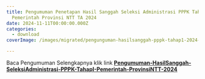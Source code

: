 ```yaml
---
title: Pengumuman Penetapan Hasil Sanggah Seleksi Administrasi PPPK Tahap I
  Pemerintah Provinsi NTT TA 2024
date: 2024-11-11T00:00:00.000Z
categories:
  - download
coverImage: /images/migrated/pengunguman-hasilsanggah-pppk-tahap1-2024-1.jpg

---
```


Baca Pengumuman Selengkapnya klik link **[Pengumuman-HasilSanggah-SeleksiAdministrasi-PPPK-TahapI-Pemerintah-ProvinsiNTT-2024](https://bkd.nttprov.go.id/web/wp-content/uploads/2024/11/Pengumuman-HasilSanggah-SeleksiAdministrasi-PPPK-TahapI-Pemerintah-ProvinsiNTT-2024.pdf)**

